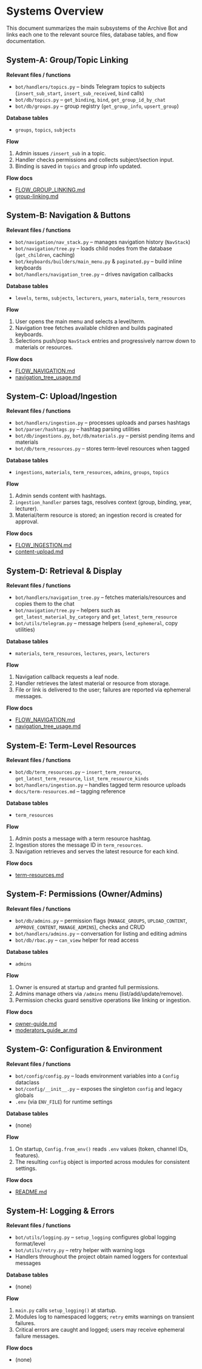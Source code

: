 # Systems Overview

This document summarizes the main subsystems of the Archive Bot and links each one to the relevant source files, database tables, and flow documentation.

## System-A: Group/Topic Linking

**Relevant files / functions**
- `bot/handlers/topics.py` – binds Telegram topics to subjects (`insert_sub_start`, `insert_sub_received`, `bind` calls)
- `bot/db/topics.py` – `get_binding`, `bind`, `get_group_id_by_chat`
- `bot/db/groups.py` – group registry (`get_group_info`, `upsert_group`)

**Database tables**
- `groups`, `topics`, `subjects`

**Flow**
1. Admin issues `/insert_sub` in a topic.
2. Handler checks permissions and collects subject/section input.
3. Binding is saved in `topics` and group info updated.

**Flow docs**
- [FLOW_GROUP_LINKING.md](FLOW_GROUP_LINKING.md)
- [group-linking.md](group-linking.md)

## System-B: Navigation & Buttons

**Relevant files / functions**
- `bot/navigation/nav_stack.py` – manages navigation history (`NavStack`)
- `bot/navigation/tree.py` – loads child nodes from the database (`get_children`, caching)
- `bot/keyboards/builders/main_menu.py` & `paginated.py` – build inline keyboards
- `bot/handlers/navigation_tree.py` – drives navigation callbacks

**Database tables**
- `levels`, `terms`, `subjects`, `lecturers`, `years`, `materials`, `term_resources`

**Flow**
1. User opens the main menu and selects a level/term.
2. Navigation tree fetches available children and builds paginated keyboards.
3. Selections push/pop `NavStack` entries and progressively narrow down to materials or resources.

**Flow docs**
- [FLOW_NAVIGATION.md](FLOW_NAVIGATION.md)
- [navigation_tree_usage.md](navigation_tree_usage.md)

## System-C: Upload/Ingestion

**Relevant files / functions**
- `bot/handlers/ingestion.py` – processes uploads and parses hashtags
- `bot/parser/hashtags.py` – hashtag parsing utilities
- `bot/db/ingestions.py`, `bot/db/materials.py` – persist pending items and materials
- `bot/db/term_resources.py` – stores term-level resources when tagged

**Database tables**
- `ingestions`, `materials`, `term_resources`, `admins`, `groups`, `topics`

**Flow**
1. Admin sends content with hashtags.
2. `ingestion_handler` parses tags, resolves context (group, binding, year, lecturer).
3. Material/term resource is stored; an ingestion record is created for approval.

**Flow docs**
- [FLOW_INGESTION.md](FLOW_INGESTION.md)
- [content-upload.md](content-upload.md)

## System-D: Retrieval & Display

**Relevant files / functions**
- `bot/handlers/navigation_tree.py` – fetches materials/resources and copies them to the chat
- `bot/navigation/tree.py` – helpers such as `get_latest_material_by_category` and `get_latest_term_resource`
- `bot/utils/telegram.py` – message helpers (`send_ephemeral`, copy utilities)

**Database tables**
- `materials`, `term_resources`, `lectures`, `years`, `lecturers`

**Flow**
1. Navigation callback requests a leaf node.
2. Handler retrieves the latest material or resource from storage.
3. File or link is delivered to the user; failures are reported via ephemeral messages.

**Flow docs**
- [FLOW_NAVIGATION.md](FLOW_NAVIGATION.md)
- [navigation_tree_usage.md](navigation_tree_usage.md)

## System-E: Term-Level Resources

**Relevant files / functions**
- `bot/db/term_resources.py` – `insert_term_resource`, `get_latest_term_resource`, `list_term_resource_kinds`
- `bot/handlers/ingestion.py` – handles tagged term resource uploads
- `docs/term-resources.md` – tagging reference

**Database tables**
- `term_resources`

**Flow**
1. Admin posts a message with a term resource hashtag.
2. Ingestion stores the message ID in `term_resources`.
3. Navigation retrieves and serves the latest resource for each kind.

**Flow docs**
- [term-resources.md](term-resources.md)

## System-F: Permissions (Owner/Admins)

**Relevant files / functions**
- `bot/db/admins.py` – permission flags (`MANAGE_GROUPS`, `UPLOAD_CONTENT`, `APPROVE_CONTENT`, `MANAGE_ADMINS`), checks and CRUD
- `bot/handlers/admins.py` – conversation for listing and editing admins
- `bot/db/rbac.py` – `can_view` helper for read access

**Database tables**
- `admins`

**Flow**
1. Owner is ensured at startup and granted full permissions.
2. Admins manage others via `/admins` menu (list/add/update/remove).
3. Permission checks guard sensitive operations like linking or ingestion.

**Flow docs**
- [owner-guide.md](owner-guide.md)
- [moderators_guide_ar.md](moderators_guide_ar.md)

## System-G: Configuration & Environment

**Relevant files / functions**
- `bot/config/config.py` – loads environment variables into a `Config` dataclass
- `bot/config/__init__.py` – exposes the singleton `config` and legacy globals
- `.env` (via `ENV_FILE`) for runtime settings

**Database tables**
- (none)

**Flow**
1. On startup, `Config.from_env()` reads `.env` values (token, channel IDs, features).
2. The resulting `config` object is imported across modules for consistent settings.

**Flow docs**
- [README.md](README.md)

## System-H: Logging & Errors

**Relevant files / functions**
- `bot/utils/logging.py` – `setup_logging` configures global logging format/level
- `bot/utils/retry.py` – retry helper with warning logs
- Handlers throughout the project obtain named loggers for contextual messages

**Database tables**
- (none)

**Flow**
1. `main.py` calls `setup_logging()` at startup.
2. Modules log to namespaced loggers; `retry` emits warnings on transient failures.
3. Critical errors are caught and logged; users may receive ephemeral failure messages.

**Flow docs**
- (none)

